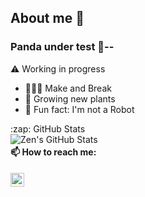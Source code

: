 ## About me 💬 
### Panda under test 🐼--

⚠️ Working in progress

- 👨🏻‍💻 Make and Break
- 🌱 Growing new plants
- 🤖 Fun fact: I'm not a Robot 

<summary>:zap: GitHub Stats</summary>

<img align="left" alt="Zen's GitHub Stats" src="https://github-readme-stats.vercel.app/api?username=zen29d&show_icons=true&hide=issues&include_all_commits=true&theme=radical" />







#### 📫 How to reach me:

[<img align="left" alt="LinkedIn | LinkedIn" width="22px" src="https://cdn.jsdelivr.net/npm/simple-icons@v3/icons/linkedin.svg" />][linkedin]
<br />



[linkedin]: https://linkedin.com/in/zen29d
